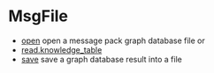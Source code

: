 # MsgFile



+ [open](MsgFile/open.1) open a message pack graph database file or 
+ [read.knowledge_table](MsgFile/read.knowledge_table.1) 
+ [save](MsgFile/save.1) save a graph database result into a file 
